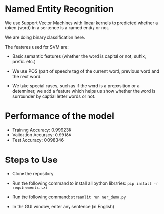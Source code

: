 # Named Entity Recognition

We use Support Vector Machines with linear kernels to predicted whether a token (word) in a sentence is a named entity or not.

We are doing binary classification here.

The features used for SVM are:
* Basic semantic features (whether the word is capital or not, suffix, prefix. etc.)

* We use POS (part of speech) tag of the current word, previous word and the next word.

* We take special cases, such as if the word is a preposition or a determiner, we add a feature   which helps us show whether the word is surrounder by captial letter words or not.


# Performance of the model

* Training Accuracy: 0.999238
* Validation Accuracy: 0.99186
* Test Accuracy: 0.098346

# Steps to Use

* Clone the repository

* Run the following command to install all python libraries: `pip install -r requirements.txt`
 
* Run the following command: `streamlit run ner_demo.py`

* In the GUI window, enter any sentence (in English)
